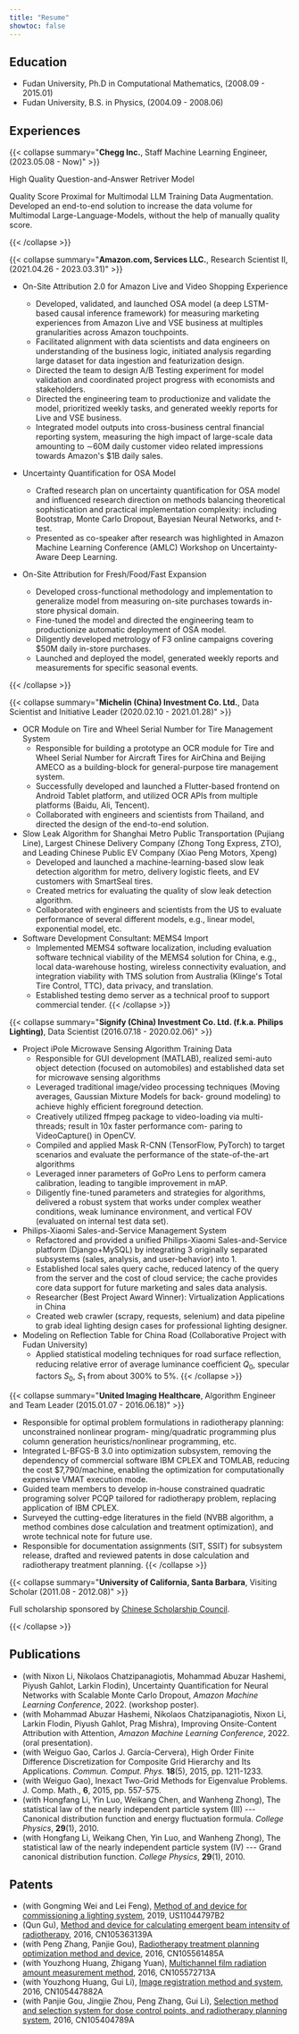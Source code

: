```yaml
---
title: "Resume"
showtoc: false
---
```


## Education

- Fudan University, Ph.D in Computational Mathematics, (2008.09 - 2015.01)
- Fudan University, B.S. in Physics,  (2004.09 - 2008.06)

## Experiences

{{< collapse summary="**Chegg Inc.**, Staff Machine Learning Engineer, (2023.05.08 - Now)" >}}

High Quality Question-and-Answer Retriver Model

Quality Score Proximal for Multimodal LLM Training Data Augmentation. Developed an end-to-end solution to increase the data volume for Multimodal Large-Language-Models, without the help of manually quality score.

{{< /collapse >}}

{{< collapse summary="**Amazon.com, Services LLC.**, Research Scientist II, (2021.04.26 - 2023.03.31)" >}}

- On-Site Attribution 2.0 for Amazon Live and Video Shopping Experience
  - Developed, validated, and launched OSA model (a deep LSTM-based causal inference framework) for measuring marketing experiences from Amazon Live and VSE business at multiples granularities across Amazon touchpoints.
  - Facilitated alignment with data scientists and data engineers on understanding of the business logic, initiated analysis regarding large dataset for data ingestion and featurization design.
  - Directed the team to design A/B Testing experiment for model validation and coordinated project progress with economists and stakeholders.
  - Directed the engineering team to productionize and validate the model, prioritized weekly tasks, and generated weekly reports for Live and VSE business.
  - Integrated model outputs into cross-business central financial reporting system, measuring the high impact of large-scale data amounting to ∼60M daily customer video related impressions towards Amazon's $1B daily sales.

- Uncertainty Quantification for OSA Model
  - Crafted research plan on uncertainty quantification for OSA model and influenced research direction on methods balancing theoretical sophistication and practical implementation complexity: including Bootstrap, Monte Carlo Dropout, Bayesian Neural Networks, and $t$-test.
  - Presented as co-speaker after research was highlighted in Amazon Machine Learning Conference (AMLC) Workshop on Uncertainty-Aware Deep Learning.

- On-Site Attribution for Fresh/Food/Fast Expansion
  - Developed cross-functional methodology and implementation to generalize model from measuring on-site purchases towards in-store physical domain.
  - Fine-tuned the model and directed the engineering team to productionize automatic deployment of OSA model.
  - Diligently developed metrology of F3 online campaigns covering $50M daily in-store purchases.
  - Launched and deployed the model, generated weekly reports and measurements for specific seasonal events.

{{< /collapse >}}

{{< collapse summary="**Michelin (China) Investment Co. Ltd.**, Data Scientist and Initiative Leader (2020.02.10 - 2021.01.28)" >}}

- OCR Module on Tire and Wheel Serial Number for Tire Management System
  - Responsible for building a prototype an OCR module for Tire and Wheel Serial Number for Aircraft Tires for AirChina and Beijing AMECO as a building-block for general-purpose tire management system.
  - Successfully developed and launched a Flutter-based frontend on Android Tablet platform, and utilized OCR APIs from multiple platforms (Baidu, Ali, Tencent).
  - Collaborated with engineers and scientists from Thailand, and directed the design of the end-to-end solution.
- Slow Leak Algorithm for Shanghai Metro Public Transportation (Pujiang Line), Largest Chinese Delivery Company (Zhong Tong Express, ZTO), and Leading Chinese Public EV Company (Xiao Peng Motors, Xpeng)
  - Developed and launched a machine-learning-based slow leak detection algorithm for metro, delivery logistic fleets, and EV customers with SmartSeal tires.
  - Created metrics for evaluating the quality of slow leak detection algorithm.
  - Collaborated with engineers and scientists from the US to evaluate performance of several different models, e.g., linear model, exponential model, etc.
- Software Development Consultant: MEMS4 Import
  - Implemented MEMS4 software localization, including evaluation software technical viability of the MEMS4 solution for China, e.g., local data-warehouse hosting, wireless connectivity evaluation, and integration viability with TMS solution from Australia (Klinge's Total Tire Control, TTC), data privacy, and translation.
  - Established testing demo server as a technical proof to support commercial tender.
{{< /collapse >}}

{{< collapse summary="**Signify (China) Investment Co. Ltd. (f.k.a. Philips Lighting)**, Data Scientist (2016.07.18 - 2020.02.06)" >}}

- Project iPole Microwave Sensing Algorithm Training Data
  - Responsible for GUI development (MATLAB), realized semi-auto object detection (focused on automobiles) and established data set for microwave sensing algorithms
  - Leveraged traditional image/video processing techniques (Moving averages, Gaussian Mixture Models for back- ground modeling) to achieve highly eﬀicient foreground detection.
  - Creatively utilized ffmpeg package to video-loading via multi-threads; result in 10x faster performance com- paring to VideoCapture() in OpenCV.
  - Compiled and applied Mask R-CNN (TensorFlow, PyTorch) to target scenarios and evaluate the performance of the state-of-the-art algorithms
  - Leveraged inner parameters of GoPro Lens to perform camera calibration, leading to tangible improvement in mAP.
  - Diligently fine-tuned parameters and strategies for algorithms, delivered a robust system that works under complex weather conditions, weak luminance environment, and vertical FOV (evaluated on internal test data set).
- Philips-Xiaomi Sales-and-Service Management System
  - Refactored and provided a unified Philips-Xiaomi Sales-and-Service platform (Django+MySQL) by integrating 3 originally separated subsystems (sales, analysis, and user-behavior) into 1.
  - Established local sales query cache, reduced latency of the query from the server and the cost of cloud service; the cache provides core data support for future marketing and sales data analysis.
  - Researcher (Best Project Award Winner): Virtualization Applications in China
  - Created web crawler (scrapy, requests, selenium) and data pipeline to grab ideal lighting design cases for professional lighting designer.
- Modeling on Reflection Table for China Road (Collaborative Project with Fudan University)
  - Applied statistical modeling techniques for road surface reflection, reducing relative error of average luminance coeﬀicient $Q_0$, specular factors $S_0$, $S_1$ from about 300% to 5%.
{{< /collapse >}}

{{< collapse summary="**United Imaging Healthcare**, Algorithm Engineer and Team Leader (2015.01.07 - 2016.06.18)" >}}

- Responsible for optimal problem formulations in radiotherapy planning: unconstrained nonlinear program- ming/quadratic programming plus column generation heuristics/nonlinear programming, etc.
- Integrated L-BFGS-B 3.0 into optimization subsystem, removing the dependency of commercial software IBM CPLEX and TOMLAB, reducing the cost $7,790/machine, enabling the optimization for computationally expensive VMAT execution mode.
- Guided team members to develop in-house constrained quadratic programing solver PCQP tailored for radiotherapy problem, replacing application of IBM CPLEX.
- Surveyed the cutting-edge literatures in the field (NVBB algorithm, a method combines dose calculation and treatment optimization), and wrote technical note for future use.
- Responsible for documentation assignments (SIT, SSIT) for subsystem release, drafted and reviewed patents in dose calculation and radiotherapy treatment planning.
{{< /collapse >}}

{{< collapse summary="**University of California, Santa Barbara**, Visiting Scholar (2011.08 - 2012.08)" >}}

Full scholarship sponsored by [Chinese Scholarship Council](https://www.chinesescholarshipcouncil.com/).

{{< /collapse >}}

## Publications

- (with Nixon Li, Nikolaos Chatzipanagiotis, Mohammad Abuzar Hashemi, Piyush Gahlot, Larkin Flodin), Uncertainty Quantification for Neural Networks with Scalable Monte Carlo Dropout, *Amazon Machine Learning Conference*, 2022. (workshop poster).
- (with Mohammad Abuzar Hashemi, Nikolaos Chatzipanagiotis, Nixon Li, Larkin Flodin, Piyush Gahlot, Prag Mishra), Improving Onsite-Content Attribution with Attention, *Amazon Machine Learning Conference*, 2022. (oral presentation).
- (with Weiguo Gao, Carlos J. García-Cervera), High Order Finite Difference Discretization for Composite Grid Hierarchy and Its Applications. *Commun. Comput. Phys.* **18**(5), 2015, pp. 1211-1233.
- (with Weiguo Gao), Inexact Two-Grid Methods for Eigenvalue Problems. J. Comp. Math., **6**, 2015, pp. 557-575.
- (with Hongfang Li, Yin Luo, Weikang Chen, and Wanheng Zhong), The statistical law of the nearly independent particle system (III) --- Canonical distribution function and energy fluctuation formula. *College Physics*, **29**(1), 2010.
- (with Hongfang Li, Weikang Chen, Yin Luo, and Wanheng Zhong), The statistical law of the nearly independent particle system (IV) --- Grand canonical distribution function. *College Physics*, **29**(1), 2010.

## Patents

- (with Gongming Wei and Lei Feng), [Method of and device for commissioning a lighting system](https://patents.google.com/patent/US11044797B2/en), 2019, US11044797B2
- (Qun Gu), [Method and device for calculating emergent beam intensity of radiotherapy](https://patents.google.com/patent/CN105363139A/en), 2016, CN105363139A
- (with Peng Zhang, Panjie Gou), [Radiotherapy treatment planning optimization method and device](https://patents.google.com/patent/CN105561485A/en), 2016, CN105561485A
- (with Youzhong Huang, Zhigang Yuan), [Multichannel film radiation amount measurement method](https://patents.google.com/patent/CN105572713A/en), 2016, CN105572713A
- (with Youzhong Huang, Gui Li), [Image registration method and system](https://patents.google.com/patent/CN105447882A/en), 2016, CN105447882A
- (with Panjie Gou, Jingjie Zhou, Peng Zhang, Gui Li), [Selection method and selection system for dose control points, and radiotherapy planning system](https://patents.google.com/patent/CN105404789A/en), 2016, CN105404789A
